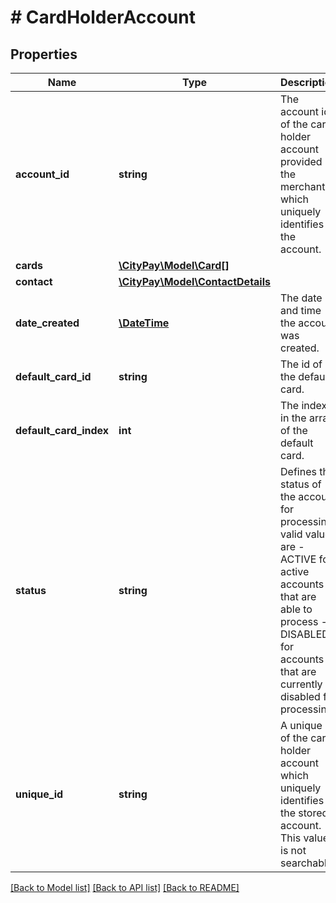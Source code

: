 # # CardHolderAccount

## Properties

Name | Type | Description | Notes
------------ | ------------- | ------------- | -------------
**account_id** | **string** | The account id of the card holder account provided by the merchant which uniquely identifies the account. | 
**cards** | [**\CityPay\Model\Card[]**](Card.md) |  | [optional] 
**contact** | [**\CityPay\Model\ContactDetails**](ContactDetails.md) |  | 
**date_created** | [**\DateTime**](\DateTime.md) | The date and time the account was created. | [optional] 
**default_card_id** | **string** | The id of the default card. | [optional] 
**default_card_index** | **int** | The index in the array of the default card. | [optional] 
**status** | **string** | Defines the status of the account for processing valid values are   - ACTIVE for active accounts that are able to process  - DISABLED for accounts that are currently disabled for processing. | [optional] 
**unique_id** | **string** | A unique id of the card holder account which uniquely identifies the stored account. This value is not searchable. | [optional] 

[[Back to Model list]](../../README.md#documentation-for-models) [[Back to API list]](../../README.md#documentation-for-api-endpoints) [[Back to README]](../../README.md)


